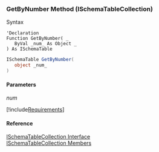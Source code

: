 ﻿### GetByNumber Method (ISchemaTableCollection)

Syntax

```vbnet
'Declaration
Function GetByNumber( _
   ByVal _num_ As Object _
) As ISchemaTable
```

```csharp
ISchemaTable GetByNumber( 
   object _num_
)
```

#### Parameters

_num_

[!include[Requirements](../partials/requirements.md)]

#### Reference

[ISchemaTableCollection Interface](fcSDK~FChoice.Foundation.Schema.ISchemaTableCollection.md)  
[ISchemaTableCollection Members](fcSDK~FChoice.Foundation.Schema.ISchemaTableCollection_members.md)
